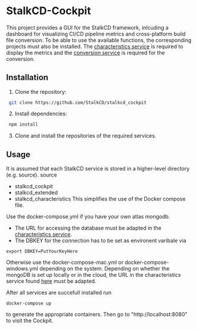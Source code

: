 # StalkCD-Cockpit

####
This project provides a GUI for the StalkCD framework, inlcuding a dashboard for visualizing CI/CD pipeline metrics and cross-platform build file conversion.
To be able to use the available functions, the corresponding projects must also be installed. 
The [characteristics service](https://github.com/StalkCD/stalkcd_characteristics) is required to display the metrics and the [conversion service](https://github.com/StalkCD/stalkcd_extended) is required for the conversion.

## Installation
1. Clone the repository:
```bash
 git clone https://github.com/StalkCD/stalkcd_cockpit
```

2. Install dependencies:
```bash
 npm install
 ```

3. Clone and install the repositories of the required services.

## Usage
It is assumed that each StalkCD service is stored in a higher-level directory (e.g. source).
source
- stalkcd_cockpit
- stalkcd_extended
- stalkcd_characteristics
This simplifies the use of the Docker compose file.

Use the docker-compose.yml if you have your own atlas mongodb.
- The URL for accessing the database must be adapted in the [characteristics service](https://github.com/StalkCD/stalkcd_characteristics).
- The DBKEY for the connection has to be set as environent varibale via 
```
export DBKEY=PutYourKeyHere
```

Otherwise use the docker-compose-mac.yml or docker-compose-windows.yml depending on the system.
Depending on whether the mongoDB is set up locally or in the cloud, the URL in the characteristics service found [here](https://github.com/StalkCD/stalkcd_characteristics/blob/main/src/database/Connection.ts) must be adapted.

After all services are succefull installed run 
```
docker-compose up
```
to generate the appropriate containers.
Then go to "http://localhost:8080" to visit the Cockpit.